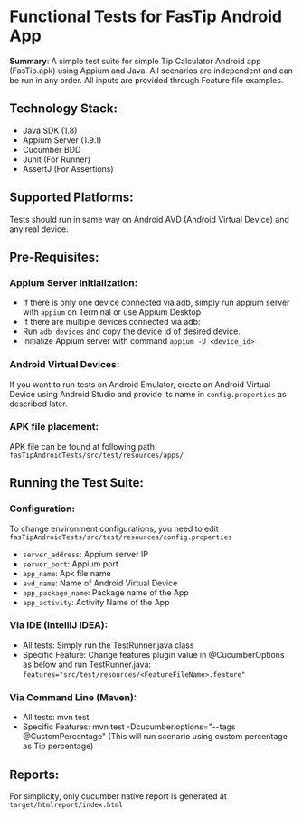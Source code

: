 # Functional Tests for FasTip Android App

**Summary**: 
A simple test suite for simple Tip Calculator Android app (FasTip.apk) using Appium and Java.
All scenarios are independent and can be run in any order. All inputs are provided through Feature file examples.

## Technology Stack:
- Java SDK (1.8)
- Appium Server (1.9.1)
- Cucumber BDD
- Junit (For Runner)
- AssertJ (For Assertions)

## Supported Platforms:
Tests should run in same way on Android AVD (Android Virtual Device) and any real device. 

## Pre-Requisites:
### Appium Server Initialization:
- If there is only one device connected via adb, simply run appium server with ```appium``` on Terminal or use Appium Desktop
- If there are multiple devices connected via adb:
- Run ```adb devices``` and copy the device id of desired device.
- Initialize Appium server with command ```appium -U <device_id>```

### Android Virtual Devices:
If you want to run tests on Android Emulator, create an Android Virtual Device using Android Studio and provide its name in ```config.properties``` as described later.

### APK file placement:
APK file can be found at following path: ```fasTipAndroidTests/src/test/resources/apps/```

## Running the Test Suite:

### Configuration:
To change environment configurations, you need to edit ```fasTipAndroidTests/src/test/resources/config.properties```
- ```server_address```: Appium server IP
- ```server_port```: Appium port
- ```app_name```: Apk file name
- ```avd_name```: Name of Android Virtual Device
- ```app_package_name```: Package name of the App
- ```app_activity```: Activity Name of the App

### Via IDE (IntelliJ IDEA):
- All tests: Simply run the TestRunner.java class
- Specific Feature: Change features plugin value in @CucumberOptions as below and run TestRunner.java: ```features="src/test/resources/<FeatureFileName>.feature"```

### Via Command Line (Maven):
- All tests: mvn test
- Specific Features: mvn test -Dcucumber.options="--tags @CustomPercentage" (This will run scenario using custom percentage as Tip percentage)

## Reports:
For simplicity, only cucumber native report is generated at ```target/htmlreport/index.html```

